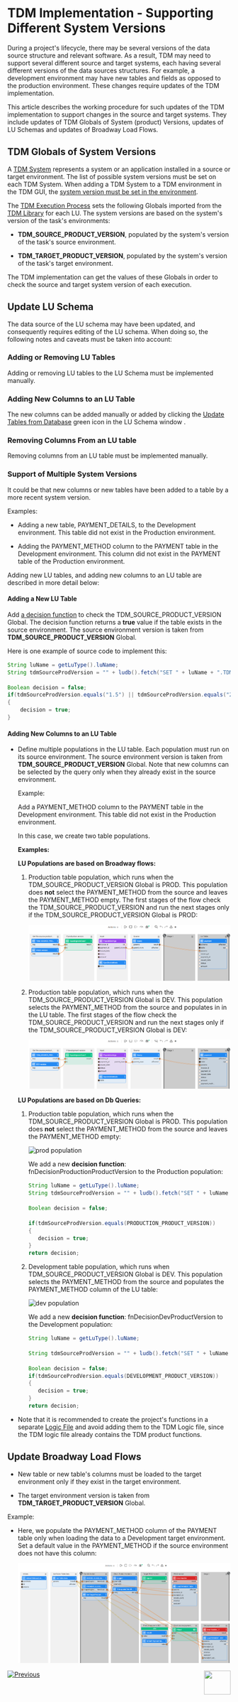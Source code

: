 # TDM Implementation - Supporting Different System Versions

During a project's lifecycle, there may be several versions of the data source structure and relevant software. As a result, TDM may need to support several different source and target systems, each having several different versions of the data sources structures. For example, a development environment may have new tables and fields as opposed to the production environment. These changes require updates of the TDM implementation.

This article describes the working procedure for such updates of the TDM implementation to support changes in the source and target systems. They include updates of TDM Globals of System (product) Versions, updates of LU Schemas and updates of Broadway Load Flows. 


## TDM Globals of System Versions

A  [TDM System](/articles/TDM/tdm_gui/05_tdm_gui_product_window.md) represents a system or an application installed in a source or target environment. The list of possible system versions must be set on each TDM System. When adding a TDM System to a TDM environment in the TDM GUI, the [system version must be set in the environment](/articles/TDM/tdm_gui/11_environment_products_tab.md#environment-product-window).

The [TDM Execution Process](/articles/TDM/tdm_architecture/03_task_execution_processes.md) sets the following Globals imported from the [TDM Library](04_fabric_tdm_library.md) for each LU. The system versions are based on the system's version of the task's environments: 

- **TDM_SOURCE_PRODUCT_VERSION**, populated by the system's version of the task's source environment. 

- **TDM_TARGET_PRODUCT_VERSION**, populated by the system's version of the task's target environment.

The TDM implementation can get the values of these Globals in order to check the source and target system version of each execution.

## Update LU Schema

The data source of the LU schema may have been updated, and consequently requires editing of the LU schema. When doing so, the following notes and caveats must be taken into account: 

### Adding or Removing LU Tables

Adding or removing LU tables to the LU Schema must be implemented manually.

### Adding New Columns to an LU Table 

The new columns can be added manually or  added by clicking the [Update Tables from Database](/articles/03_logical_units/18_LU_schema_refresh_LU_options.md) green icon in the LU Schema window .

### Removing Columns From an LU table

Removing columns from an LU table must be implemented manually.

### Support of Multiple System Versions

It could be that new columns or new tables have been added to a table by a more recent system version. 

Examples:

- Adding a new table, PAYMENT_DETAILS, to the  Development environment. This table did not exist in the Production environment.

- Adding the PAYMENT_METHOD column to the PAYMENT table in the Development environment. This column did not exist in the PAYMENT table of the Production environment.

Adding new LU tables, and adding new columns to an LU table are described in more detail below:  

  #### Adding a New LU Table

Add [a decision function](/articles/14_sync_LU_instance/05_sync_decision_functions.md) to check the TDM_SOURCE_PRODUCT_VERSION Global. The decision function returns a  **true** value if the table exists in the source environment. The source environment version is taken from  **TDM_SOURCE_PRODUCT_VERSION** Global.

  Here is one example of source code to implement this: 


```java
String luName = getLuType().luName;
String tdmSourceProdVersion = "" + ludb().fetch("SET " + luName + ".TDM_SOURCE_PRODUCT_VERSION").firstValue();

Boolean decision = false; 
if(tdmSourceProdVersion.equals("1.5") || tdmSourceProdVersion.equals("2")
{
	decision = true;
}
```


  #### Adding New Columns to an LU Table  

  - Define multiple populations in the LU table. Each population must run on its source environment. The source environment version is taken from  **TDM_SOURCE_PRODUCT_VERSION** Global. Note that new columns can be selected by the query only when they already exist in the source environment.

    Example:

    Add a PAYMENT_METHOD column to the PAYMENT table in the Development environment. This table did not exist in the Production environment. 

    In this case, we create two table populations.

    **Examples:**

    

    **LU Populations are based on Broadway flows:**

    1. Production table population, which runs when the TDM_SOURCE_PRODUCT_VERSION Global is PROD. This population does <b>not</b> select the PAYMENT_METHOD from the source and leaves the PAYMENT_METHOD empty. The first stages of the flow check the TDM_SOURCE_PRODUCT_VERSION and run the next stages only if the TDM_SOURCE_PRODUCT_VERSION Global is PROD:

       ![prod population](images/lu_population_prod_version.png)

    2. Production table population, which runs when the TDM_SOURCE_PRODUCT_VERSION Global is DEV. This population selects the PAYMENT_METHOD from the source and populates in in the LU table. The first stages of the flow check the TDM_SOURCE_PRODUCT_VERSION and run the next stages only if the TDM_SOURCE_PRODUCT_VERSION Global is DEV:

       ![prod population](images/lu_population_dev_version.png)

    

    **LU Populations are based on Db Queries:**

    

      1. Production table population, which runs when the TDM_SOURCE_PRODUCT_VERSION Global is PROD. This population does <b>not</b> select the PAYMENT_METHOD from the source and leaves the PAYMENT_METHOD empty:

         ![prod population](images/multi_versions_lu_population_1.png)

         We add a new **decision function**: fnDecisionProductionProductVersion to the Production population:

         ```java
         String luName = getLuType().luName;
         String tdmSourceProdVersion = "" + ludb().fetch("SET " + luName + ".TDM_SOURCE_PRODUCT_VERSION").firstValue();
         
         Boolean decision = false;
         
         if(tdmSourceProdVersion.equals(PRODUCTION_PRODUCT_VERSION))
         {
         	decision = true;
         }
         return decision;
         ```

         

      2. Development  table population, which runs when TDM_SOURCE_PRODUCT_VERSION Global is DEV. This population selects the PAYMENT_METHOD from the source and populates the PAYMENT_METHOD column of the LU table:

         ![dev population](images/multi_versions_lu_population_2.png)

         We add a new **decision function**: fnDecisionDevProductVersion to the Development population:

         ```java
         String luName = getLuType().luName;
         
         String tdmSourceProdVersion = "" + ludb().fetch("SET " + luName + ".TDM_SOURCE_PRODUCT_VERSION").firstValue();
         
         Boolean decision = false; 
         if(tdmSourceProdVersion.equals(DEVELOPMENT_PRODUCT_VERSION))
         {
         	decision = true;
         }
         return decision;
         ```

  - Note that it is recommended to create the project's functions in a separate [Logic File](/articles/04_fabric_studio/09_logic_files_and_categories.md) and avoid adding them to the TDM Logic file, since the TDM logic file already contains the TDM product functions.

## Update Broadway Load Flows

- New table or new table's columns must be loaded to the target environment only if they exist in the target environment.

- The target environment version is taken from  **TDM_TARGET_PRODUCT_VERSION** Global.

Example:

  - Here, we populate the PAYMENT_METHOD column of the PAYMENT table only when loading the data to a Development target environment. Set a default value in the PAYMENT_METHOD if the source environment does not have this column:

    ![Broadway example](images/multi_versions_broadway_flow_example.png) 



[![Previous](/articles/images/Previous.png)](12_tdm_error_handling_and_statistics.md)[<img align="right" width="60" height="54" src="/articles/images/Next.png">](14_tdm_implementation_supporting_non_jdbc_data_source.md)
